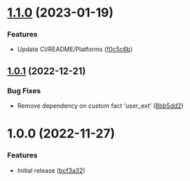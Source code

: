 # [1.1.0](https://github.com/de-it-krachten/ansible-role-passwordstore/compare/v1.0.1...v1.1.0) (2023-01-19)


### Features

* Update CI/README/Platforms ([f0c5c6b](https://github.com/de-it-krachten/ansible-role-passwordstore/commit/f0c5c6b257ea52f45aea9cdee8d9e05ff73c8a61))

## [1.0.1](https://github.com/de-it-krachten/ansible-role-passwordstore/compare/v1.0.0...v1.0.1) (2022-12-21)


### Bug Fixes

* Remove dependency on custom fact 'user_ext' ([8bb5dd2](https://github.com/de-it-krachten/ansible-role-passwordstore/commit/8bb5dd27ae10173e3628d9aac125ec6f61332777))

# 1.0.0 (2022-11-27)


### Features

* Initial release ([bcf3a32](https://github.com/de-it-krachten/ansible-role-passwordstore/commit/bcf3a32b5b52db64d80db4956820ede452524863))
